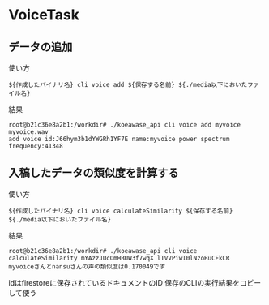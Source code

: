 # VoiceTask

## データの追加

使い方

```
${作成したバイナリ名} cli voice add ${保存する名前} ${./media以下においたファイル名}
```

結果

```
root@b21c36e8a2b1:/workdir# ./koeawase_api cli voice add myvoice myvoice.wav
add voice id:J66hym3b1dYWGRh1YF7E name:myvoice power spectrum frequency:41348
```

## 入稿したデータの類似度を計算する

使い方

```
${作成したバイナリ名} cli voice calculateSimilarity ${保存する名前} ${./media以下においたファイル名}
```

結果
```
root@b21c36e8a2b1:/workdir# ./koeawase_api cli voice calculateSimilarity mYAzzJUcOmHBUW3f7wqX lTVVPiwI0lNzoBuCFkCR
myvoiceさんとnansuさんの声の類似度は0.170049です
```

idはfirestoreに保存されているドキュメントのID 保存のCLIの実行結果をコピーして使う
